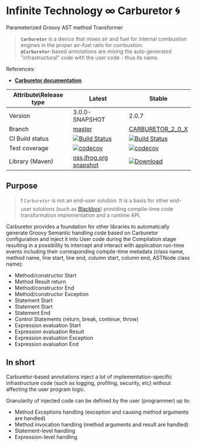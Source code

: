 # Infinite Technology ∞ Carburetor 🌀
Parameterized Groovy AST method Transformer

> **`Carburetor`** is a device that mixes air and fuel for internal combustion engines in the proper air–fuel ratio for combustion.<br/>
**`@Carburetor`**-based annotations are mixing the auto-generated "infrastructural" code with the user code - thus its name.

References:

- **[Carburetor documentation](https://github.com/INFINITE-TECHNOLOGY/CARBURETOR/wiki)**

|Attribute\Release type|Latest|Stable|
|----------------------|------|------|
|Version|3.0.0-SNAPSHOT|2.0.7|
|Branch|[master](https://github.com/INFINITE-TECHNOLOGY/CARBURETOR)|[CARBURETOR_2_0_X](https://github.com/INFINITE-TECHNOLOGY/CARBURETOR/tree/CARBURETOR_2_0_X)|
|CI Build status|[![Build Status](https://travis-ci.com/INFINITE-TECHNOLOGY/CARBURETOR.svg?branch=master)](https://travis-ci.com/INFINITE-TECHNOLOGY/CARBURETOR)|[![Build Status](https://travis-ci.com/INFINITE-TECHNOLOGY/CARBURETOR.svg?branch=CARBURETOR_2_0_X)](https://travis-ci.com/INFINITE-TECHNOLOGY/CARBURETOR)|
|Test coverage|[![codecov](https://codecov.io/gh/INFINITE-TECHNOLOGY/CARBURETOR/branch/master/graphs/badge.svg)](https://codecov.io/gh/INFINITE-TECHNOLOGY/CARBURETOR/branch/master/graphs)|[![codecov](https://codecov.io/gh/INFINITE-TECHNOLOGY/CARBURETOR/branch/CARBURETOR_2_0_X/graphs/badge.svg)](https://codecov.io/gh/INFINITE-TECHNOLOGY/CARBURETOR/branch/CARBURETOR_2_0_X/graphs)|
|Library (Maven)|[oss.jfrog.org snapshot](https://oss.jfrog.org/artifactory/webapp/#/artifacts/browse/tree/General/oss-snapshot-local/io/infinite/carburetor/2.0.8-SNAPSHOT)|[ ![Download](https://api.bintray.com/packages/infinite-technology/m2/carburetor/images/download.svg) ](https://bintray.com/infinite-technology/m2/carburetor/_latestVersion)|

## Purpose

> ❗ `Carburetor` is not an end-user solution. It is a basis for other end-user solutions (such as [Blackbox](https://github.com/INFINITE-TECHNOLOGY/BLACKBOX)) providing compile-time code transformation implementation and a runtime API.

Carburetor provides a foundation for other libraries to automatically generate Groovy Semantic handling code based on Carburetor configuration and inject it into User code during the Compilation stage resulting in a possibility to intercept and interact with application run-time events including their corresponding compile-time metadata (class name, method name, line start, line end, column start, column end, ASTNode class name):

- Method/constructor Start
- Method Result return
- Method/constructor End
- Method/constructor Exception
- Statement Start
- Statement Start
- Statement End
- Control Statements (return, break, continue, throw)
- Expression evaluation Start
- Expression evaluation Result
- Expression evaluation Exception
- Expression evaluation End

## In short

Carburetor-based annotations inject a lot of implementation-specific infrastructure code (such as logging, profiling, security, etc) without affecting the user program logic.

Granularity of injected code can be defined by the user (programmer) up to:
- Method Exceptions handling (exception and causing method arguments are handled)
- Method invocation handling (method arguments and result are handled)
- Statement-level handling
- Expression-level handling
